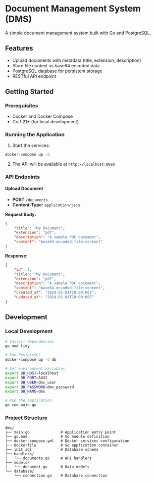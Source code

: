 # Document Management System (DMS)

A simple document management system built with Go and PostgreSQL.

## Features

- Upload documents with metadata (title, extension, description)
- Store file content as base64 encoded data
- PostgreSQL database for persistent storage
- RESTful API endpoint

## Getting Started

### Prerequisites

- Docker and Docker Compose
- Go 1.21+ (for local development)

### Running the Application

1. Start the services:
```bash
docker-compose up -d
```

2. The API will be available at `http://localhost:8080`

### API Endpoints

#### Upload Document
- **POST** `/documents`
- **Content-Type:** `application/json`

**Request Body:**
```json
{
    "title": "My Document",
    "extension": "pdf",
    "description": "A sample PDF document", 
    "content": "base64-encoded-file-content"
}
```

**Response:**
```json
{
    "id": 1,
    "title": "My Document",
    "extension": "pdf", 
    "description": "A sample PDF document",
    "content": "base64-encoded-file-content",
    "created_at": "2024-01-01T10:00:00Z",
    "updated_at": "2024-01-01T10:00:00Z"
}
```

## Development

### Local Development
```bash
# Install dependencies
go mod tidy

# Run PostgreSQL
docker-compose up -d db

# Set environment variables
export DB_HOST=localhost
export DB_PORT=5432
export DB_USER=dms_user
export DB_PASSWORD=dms_password
export DB_NAME=dms

# Run the application
go run main.go
```

### Project Structure
```
dms/
├── main.go              # Application entry point
├── go.mod               # Go module definition
├── docker-compose.yml   # Docker services configuration
├── Dockerfile           # Go application container
├── init.sql             # Database schema
├── handlers/
│   └── documents.go     # API handlers
├── models/
│   └── document.go      # Data models
└── database/
    └── connection.go    # Database connection
``` 